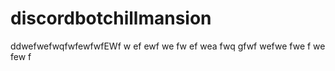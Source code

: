 # discordbotchillmansion

ddwefwefwqfwfewfwfEWf
w
ef
ewf
we
fw
ef
wea
fwq
gfwf
wefwe
fwe
f
we
few
f
